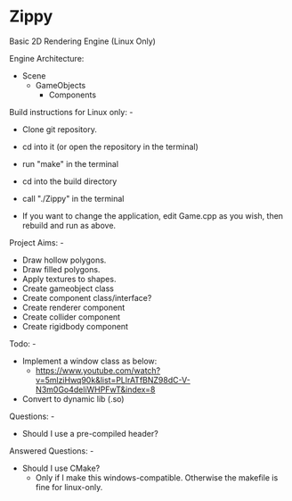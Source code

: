 # Zippy
Basic 2D Rendering Engine (Linux Only)

Engine Architecture:
 - Scene
 	 - GameObjects
	  	- Components

Build instructions for Linux only: - 
 - Clone git repository.
 - cd into it (or open the repository in the terminal)
 - run "make" in the terminal
 - cd into the build directory
 - call "./Zippy" in the terminal

 - If you want to change the application, edit Game.cpp as you wish, then rebuild and run as above.

Project Aims: -
 - Draw hollow polygons.
 - Draw filled polygons.
 - Apply textures to shapes.
 - Create gameobject class
 - Create component class/interface?
 - Create renderer component
 - Create collider component
 - Create rigidbody component

Todo: -
 - Implement a window class as below:
 	- https://www.youtube.com/watch?v=5mlziHwq90k&list=PLlrATfBNZ98dC-V-N3m0Go4deliWHPFwT&index=8
 - Convert to dynamic lib (.so)

Questions: -
 - Should I use a pre-compiled header? 

Answered Questions: -
  - Should I use CMake?
 	 - Only if I make this windows-compatible. Otherwise the makefile is fine for linux-only.


